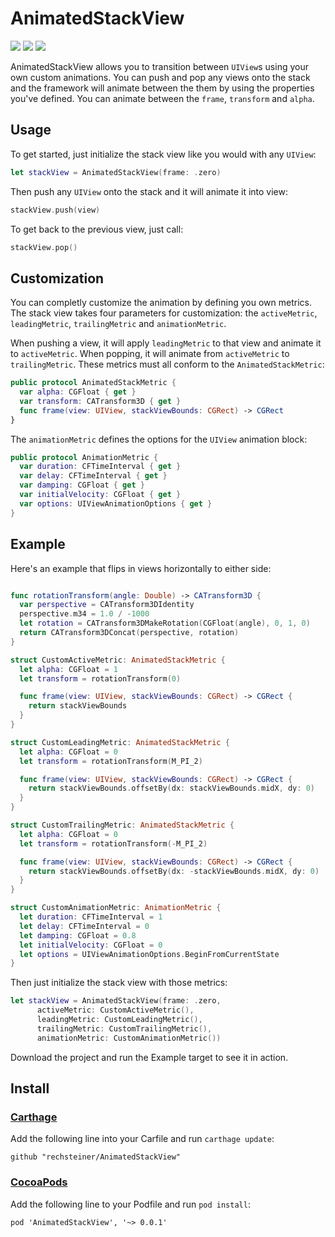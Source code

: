 # AnimatedStackView

<a href="https://circleci.com/gh/rechsteiner/AnimatedStackView"><img src="https://circleci.com/gh/rechsteiner/AnimatedStackView/tree/master.svg?style=shield&circle-token=56b16884f50f6a72873c786dc936c5c59c4ea160" /></a>
<a href="https://cocoapods.org/pods/AnimatedStackView"><img src="https://img.shields.io/cocoapods/v/AnimatedStackView.svg" /></a>
<a href="https://github.com/Carthage/Carthage"><img src="https://img.shields.io/badge/Carthage-compatible-4BC51D.svg" /></a>


AnimatedStackView allows you to transition between `UIView`s using your own custom animations. You can push and pop any views onto the stack and the framework will animate between the them by using the properties you've defined. You can animate between the `frame`, `transform` and `alpha`.

## Usage
To get started, just initialize the stack view like you would with any `UIView`:

```Swift
let stackView = AnimatedStackView(frame: .zero)
```

Then push any `UIView` onto the stack and it will animate it into view:

```Swift
stackView.push(view)
```

To get back to the previous view, just call:

```Swift
stackView.pop()
```

## Customization


You can completly customize the animation by defining you own metrics. The stack view takes four parameters for customization: the `activeMetric`, `leadingMetric`, `trailingMetric` and `animationMetric`.

When pushing a view, it will apply `leadingMetric` to that view and animate it to `activeMetric`. When popping, it will animate from `activeMetric` to `trailingMetric`. These metrics must all conform to the `AnimatedStackMetric`:

```Swift
public protocol AnimatedStackMetric {
  var alpha: CGFloat { get }
  var transform: CATransform3D { get }
  func frame(view: UIView, stackViewBounds: CGRect) -> CGRect
}
```

The `animationMetric` defines the options for the `UIView` animation block:

```Swift
public protocol AnimationMetric {
  var duration: CFTimeInterval { get }
  var delay: CFTimeInterval { get }
  var damping: CGFloat { get }
  var initialVelocity: CGFloat { get }
  var options: UIViewAnimationOptions { get }
}
```


## Example

Here's an example that flips in views horizontally to either side:

```Swift

func rotationTransform(angle: Double) -> CATransform3D {
  var perspective = CATransform3DIdentity
  perspective.m34 = 1.0 / -1000
  let rotation = CATransform3DMakeRotation(CGFloat(angle), 0, 1, 0)
  return CATransform3DConcat(perspective, rotation)
}

struct CustomActiveMetric: AnimatedStackMetric {
  let alpha: CGFloat = 1
  let transform = rotationTransform(0)

  func frame(view: UIView, stackViewBounds: CGRect) -> CGRect {
    return stackViewBounds
  }
}

struct CustomLeadingMetric: AnimatedStackMetric {
  let alpha: CGFloat = 0
  let transform = rotationTransform(M_PI_2)

  func frame(view: UIView, stackViewBounds: CGRect) -> CGRect {
    return stackViewBounds.offsetBy(dx: stackViewBounds.midX, dy: 0)
  }
}

struct CustomTrailingMetric: AnimatedStackMetric {
  let alpha: CGFloat = 0
  let transform = rotationTransform(-M_PI_2)

  func frame(view: UIView, stackViewBounds: CGRect) -> CGRect {
    return stackViewBounds.offsetBy(dx: -stackViewBounds.midX, dy: 0)
  }
}

struct CustomAnimationMetric: AnimationMetric {
  let duration: CFTimeInterval = 1
  let delay: CFTimeInterval = 0
  let damping: CGFloat = 0.8
  let initialVelocity: CGFloat = 0
  let options = UIViewAnimationOptions.BeginFromCurrentState
}

```

Then just initialize the stack view with those metrics:

```Swift
let stackView = AnimatedStackView(frame: .zero,
      activeMetric: CustomActiveMetric(),
      leadingMetric: CustomLeadingMetric(),
      trailingMetric: CustomTrailingMetric(),
      animationMetric: CustomAnimationMetric())
```

Download the project and run the Example target to see it in action.

## Install

### [Carthage](https://github.com/carthage/carthage)

Add the following line into your Carfile and run `carthage update`:

```
github "rechsteiner/AnimatedStackView"
```

### [CocoaPods](https://cocoapods.org)

Add the following line to your Podfile and run `pod install`:

```
pod 'AnimatedStackView', '~> 0.0.1'
```

